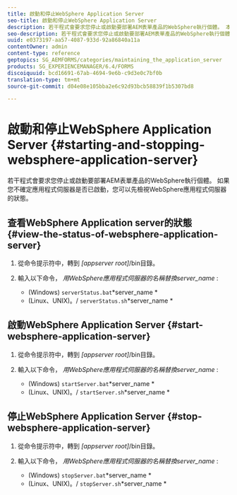 ```yaml
---
title: 啟動和停止WebSphere Application Server
seo-title: 啟動和停止WebSphere Application Server
description: 若干程式會要求您停止或啟動要部署AEM表單產品的WebSphere執行個體。 本文檔介紹如何啟動和停止WebSphere Application Server。
seo-description: 若干程式會要求您停止或啟動要部署AEM表單產品的WebSphere執行個體。 本文檔介紹如何啟動和停止WebSphere Application Server。
uuid: e0373197-aa57-4087-933d-92a86840a11a
contentOwner: admin
content-type: reference
geptopics: SG_AEMFORMS/categories/maintaining_the_application_server
products: SG_EXPERIENCEMANAGER/6.4/FORMS
discoiquuid: bcd16691-67ab-4694-9e6b-c9d3e0c7bf0b
translation-type: tm+mt
source-git-commit: d04e08e105bba2e6c92d93bcb58839f1b5307bd8

---
```



# 啟動和停止WebSphere Application Server {#starting-and-stopping-websphere-application-server}

若干程式會要求您停止或啟動要部署AEM表單產品的WebSphere執行個體。 如果您不確定應用程式伺服器是否已啟動，您可以先檢視WebSphere應用程式伺服器的狀態。

## 查看WebSphere Application server的狀態 {#view-the-status-of-websphere-application-server}

1. 從命令提示符中，轉到 *[appserver root]*/bin目錄。
1. 輸入以下命令， *用WebSphere應用程式伺服器的名稱替換server_name* :

   * (Windows) `serverStatus.bat`*server_name *
   * (Linux、UNIX)。/ `serverStatus.sh`*server_name *

## 啟動WebSphere Application Server {#start-websphere-application-server}

1. 從命令提示符中，轉到 *[appserver root]*/bin目錄。
1. 輸入以下命令， *用WebSphere應用程式伺服器的名稱替換server_name* :

   * (Windows) `startServer.bat`*server_name *
   * (Linux、UNIX)。/ `startServer.sh`*server_name *

## 停止WebSphere Application Server {#stop-websphere-application-server}

1. 從命令提示符中，轉到 *[appserver root]*/bin目錄。
1. 輸入以下命令， *用WebSphere應用程式伺服器的名稱替換server_name* :

   * (Windows) `stopServer.bat`*server_name *
   * (Linux、UNIX)。/ `stopServer.sh`*server_name *

